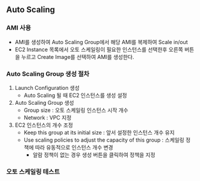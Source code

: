 ## Auto Scaling

### AMI 사용

* AMI를 생성하여 Auto Scaling Group에서 해당 AMI를 복제하여 Scale in/out
* EC2 Instance 목록에서 오토 스케일링이 필요한 인스턴스를 선택한후 오른쪽 버튼을 누르고 Create Image를 선택하여 AMI를 생성한다.



### Auto Scaling Group 생성 절차

1. Launch Configuration 생성
   * Auto Scaling 될 때 EC2 인스턴스를 생성 설정
2. Auto Scaling Group 생성
   * Group size : 오토 스케일링 인스턴스 시작 개수
   * Network : VPC 지정
3. EC2 인스턴스의 개수 조정
   * Keep this group at its initial size : 앞서 설정한 인스턴스 개수 유지
   * Use scaling policies to adjust the capacity of this group : 스케일링 정책에 따라 유동적으로 인스턴스 개수 변경
     * 알람 정책이 없는 경우 생성 버튼을 클릭하여 정책을 지정



### 오토 스케일링 테스트

